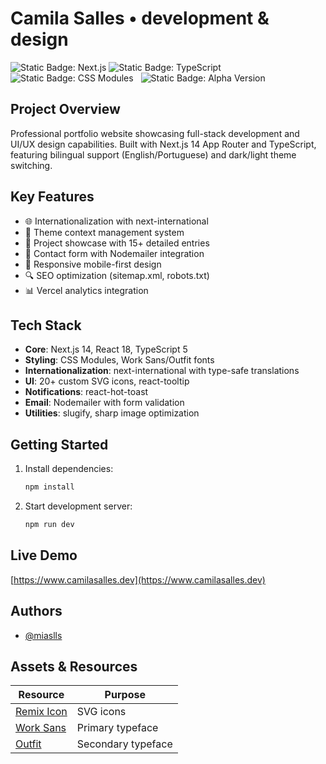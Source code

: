 # **Camila Salles** • development & design

![Static Badge: Next.js](https://img.shields.io/badge/Next.js-5a5a5a?logo=nextdotjs)
![Static Badge: TypeScript](https://img.shields.io/badge/TypeScript-5a5a5a?logo=typescript)
![Static Badge: CSS Modules](https://img.shields.io/badge/CSS_Modules-5a5a5a?logo=cssmodules)
&nbsp;
![Static Badge: Alpha Version](https://img.shields.io/badge/alpha-orange?logo=data%3Aimage%2Fsvg%2Bxml%3Bbase64%2CPHN2ZyB4bWxucz0iaHR0cDovL3d3dy53My5vcmcvMjAwMC9zdmciIHZpZXdCb3g9IjAgMCAyNCAyNCIgZmlsbD0icmdiYSgyNTUsMjU1LDI1NSwxKSI%2BPHBhdGggZD0iTTEyIDIyQzYuNDc3MTUgMjIgMiAxNy41MjI4IDIgMTJDMiA2LjQ3NzE1IDYuNDc3MTUgMiAxMiAyQzE3LjUyMjggMiAyMiA2LjQ3NzE1IDIyIDEyQzIyIDE3LjUyMjggMTcuNTIyOCAyMiAxMiAyMlpNMTIgMjBDMTYuNDE4MyAyMCAyMCAxNi40MTgzIDIwIDEyQzIwIDcuNTgxNzIgMTYuNDE4MyA0IDEyIDRDNy41ODE3MiA0IDQgNy41ODE3MiA0IDEyQzQgMTYuNDE4MyA3LjU4MTcyIDIwIDEyIDIwWk0xMSAxNUgxM1YxN0gxMVYxNVpNMTEgN0gxM1YxM0gxMVY3WiI%2BPC9wYXRoPjwvc3ZnPg%3D%3D)

## Project Overview
Professional portfolio website showcasing full-stack development and UI/UX design capabilities. Built with Next.js 14 App Router and TypeScript, featuring bilingual support (English/Portuguese) and dark/light theme switching.

## Key Features
- 🌐 Internationalization with next-international
- 🎨 Theme context management system
- 📂 Project showcase with 15+ detailed entries
- 📧 Contact form with Nodemailer integration
- 📱 Responsive mobile-first design
- 🔍 SEO optimization (sitemap.xml, robots.txt)
- 📊 Vercel analytics integration

## Tech Stack
- **Core**: Next.js 14, React 18, TypeScript 5
- **Styling**: CSS Modules, Work Sans/Outfit fonts
- **Internationalization**: next-international with type-safe translations
- **UI**: 20+ custom SVG icons, react-tooltip
- **Notifications**: react-hot-toast
- **Email**: Nodemailer with form validation
- **Utilities**: slugify, sharp image optimization

## Getting Started
1. Install dependencies:
   ```bash
   npm install
   ```
2. Start development server:
   ```bash
   npm run dev
   ```

<!-- ## Areas for Improvement
- Implement error boundaries
- Add email rate limiting
- Expand testing coverage -->

## Live Demo
[https://www.camilasalles.dev](https://www.camilasalles.dev)

## Authors
- [@miaslls](https://github.com/miaslls)

## Assets & Resources
| Resource                                                 | Purpose            |
| -------------------------------------------------------- | ------------------ |
| [Remix Icon](https://remixicon.com/)                     | SVG icons          |
| [Work Sans](https://fonts.google.com/specimen/Work+Sans) | Primary typeface   |
| [Outfit](https://fonts.google.com/specimen/Outfit)       | Secondary typeface |

